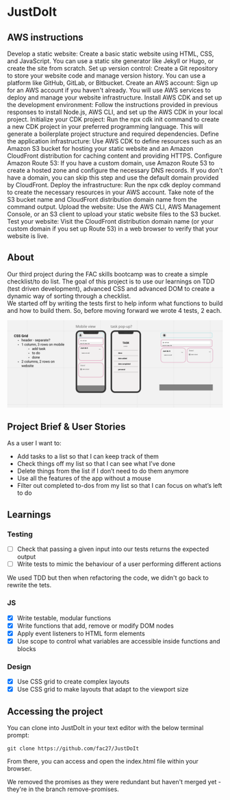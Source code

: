 # JustDoIt

## AWS instructions

Develop a static website: Create a basic static website using HTML, CSS, and JavaScript. You can use a static site generator like Jekyll or Hugo, or create the site from scratch.
Set up version control: Create a Git repository to store your website code and manage version history. You can use a platform like GitHub, GitLab, or Bitbucket.
Create an AWS account: Sign up for an AWS account if you haven't already. You will use AWS services to deploy and manage your website infrastructure.
Install AWS CDK and set up the development environment: Follow the instructions provided in previous responses to install Node.js, AWS CLI, and set up the AWS CDK in your local project.
Initialize your CDK project: Run the npx cdk init command to create a new CDK project in your preferred programming language. This will generate a boilerplate project structure and required dependencies.
Define the application infrastructure: Use AWS CDK to define resources such as an Amazon S3 bucket for hosting your static website and an Amazon CloudFront distribution for caching content and providing HTTPS.
Configure Amazon Route 53: If you have a custom domain, use Amazon Route 53 to create a hosted zone and configure the necessary DNS records. If you don't have a domain, you can skip this step and use the default domain provided by CloudFront.
Deploy the infrastructure: Run the npx cdk deploy command to create the necessary resources in your AWS account. Take note of the S3 bucket name and CloudFront distribution domain name from the command output.
Upload the website: Use the AWS CLI, AWS Management Console, or an S3 client to upload your static website files to the S3 bucket.
Test your website: Visit the CloudFront distribution domain name (or your custom domain if you set up Route 53) in a web browser to verify that your website is live.

## About 
Our third project during the FAC skills bootcamp was to create a simple checklist/to do list. The goal of this project is to use our learnings on TDD (test driven development), advanced CSS and advanced DOM to create a dynamic way of sorting through a checklist. 
<br>
We started off by writing the tests first to help inform what functions to build and how to build them. So, before moving forward we wrote 4 tests, 2 each. 

![wireframe_screenshot](miro_screenshot.png)
## Project Brief & User Stories 

As a user I want to: 
- Add tasks to a list so that I can keep track of them
- Check things off my list so that I can see what I’ve done
- Delete things from the list if I don’t need to do them anymore
- Use all the features of the app without a mouse
- Filter out completed to-dos from my list so that I can focus on what’s left to do


## Learnings
### Testing 
- [ ] Check that passing a given input into our tests returns the expected output
- [ ] Write tests to mimic the behaviour of a user performing different actions

We used TDD but then when refactoring the code, we didn't go back to rewrite the tets.

### JS 
- [x] Write testable, modular functions
- [x] Write functions that add, remove or modify DOM nodes
- [x] Apply event listeners to HTML form elements
- [x] Use scope to control what variables are accessible inside functions and blocks

### Design 
- [x] Use CSS grid to create complex layouts
- [x] Use CSS grid to make layouts that adapt to the viewport size

## Accessing the project

You can clone into JustDoIt in your text editor with the below terminal prompt:

```
git clone https://github.com/fac27/JustDoIt
```

From there, you can access and open the index.html file within your browser.

We removed the promises as they were redundant but haven't merged yet - they're in the branch remove-promises.
